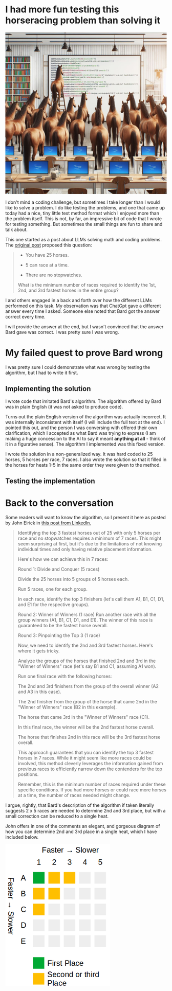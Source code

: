 I had more fun testing this horseracing problem than solving it
===============================================================
![A drawing depicting a bunch of horses in standing in front of a whiteboard with code on it](/assets/horseswhiteboard.jpg)

I don't mind a coding challenge, but sometimes I take longer than
I would like to solve a problem. I do like testing the
problems, and one that came up today had a nice, tiny little
test method format which I enjoyed more than the problem itself.
This is not, by far, an impressive bit of code that I wrote
for testing something. But sometimes the small things are fun
to share and talk about.

This one started as a post about LLMs solving math and
coding problems. The <a href="https://www.linkedin.com/posts/alessandro-soldati-gold-startup_chatgpt-activity-7149087697108697088-8yZC?utm_source=share&utm_medium=member_desktop">
original post</a> proposed this question:

>- You have 25 horses.
> 
>- 5 can race at a time.
> 
>- There are no stopwatches. 
>
> What is the minimum number of races required to identify the 1st, 2nd, and 3rd fastest horses in the entire group?

I and others engaged in a back and forth 
over how the different LLMs performed on this task.
My observation was that ChatGpt gave a different
answer every time I asked. Someone else noted that Bard
got the answer correct every time.

I will provide the answer at the end, but
I wasn't convinced that the answer Bard
gave was correct. I was pretty sure I was wrong.

My failed quest to prove Bard wrong
===================================
I was pretty sure I could demonstrate what was wrong by
testing the algorithm, but I had to write it first.

Implementing the solution
-----------------------------------
I wrote code that imitated Bard's algorithm.
The algorithm offered by Bard was in plain
English (it was not asked to produce
code).

Turns out the plain English version of the algorithm
was actually incorrect. It was internally
inconsistent with itself (I will include the
full text at the end). I pointed this out, and
the person I was conversing with offered their
own clarification, which I accepted as what Bard
was trying to express (I am making a huge
concession to the AI to say it meant __anything
at all__ - think of it in a figurative sense). The
algorithm I implemented was this fixed version.

I wrote the solution in a non-generalized way.
It was hard coded to 25 horses, 5 horses per race,
7 races. I also wrote the solution so that it
filled in the horses for heats 1-5 in the same order
they were given to the method.

Testing the implementation
-----------------------------------

Back to the conversation
===================================
Some readers will want to know the algorithm,
so I present it here as posted by John Elrick
in <a href="https://www.linkedin.com/posts/john-elrick-854782_chatgpt-activity-7152076280459378688-6-oL?utm_source=share&utm_medium=member_desktop">
this post from LinkedIn.</a>

>Identifying the top 3 fastest horses out of 25 with only 5 horses per race and no stopwatches requires a minimum of 7 races. This might seem surprising at first, but it's due to the limitations of not knowing individual times and only having relative placement information.
>
>Here's how we can achieve this in 7 races:
>
>
>Round 1: Divide and Conquer (5 races)
>
>Divide the 25 horses into 5 groups of 5 horses each.
>
>Run 5 races, one for each group.
>
>In each race, identify the top 3 finishers (let's call them A1, B1, C1, D1, and E1 for the respective groups).
>
>
>Round 2: Winner of Winners (1 race)
>Run another race with all the group winners (A1, B1, C1, D1, and E1).
>The winner of this race is guaranteed to be the fastest horse overall.
>
>
>Round 3: Pinpointing the Top 3 (1 race)
>
>Now, we need to identify the 2nd and 3rd fastest horses. Here's where it gets tricky.
>
>Analyze the groups of the horses that finished 2nd and 3rd in the "Winner of Winners" race (let's say B1 and C1, assuming A1 won).
>
>Run one final race with the following horses:
>
>The 2nd and 3rd finishers from the group of the overall winner (A2 and A3 in this case).
>
>The 2nd finisher from the group of the horse that came 2nd in the "Winner of Winners" race (B2 in this example).
>
>The horse that came 3rd in the "Winner of Winners" race (C1).
>
>In this final race, the winner will be the 2nd fastest horse overall.
>
>The horse that finishes 2nd in this race will be the 3rd fastest horse overall.
>
>
>This approach guarantees that you can identify the top 3 fastest horses in 7 races. While it might seem like more races could be involved, this method cleverly leverages the information gained from previous races to efficiently narrow down the contenders for the top positions.
>
>
>Remember, this is the minimum number of races required under these specific conditions. If you had more horses or could race more horses at a time, the number of races needed might change.

I argue, rightly, that Bard's description of the algorithm
if taken literally suggests 2 x 5 races are needed to determine
2nd and 3rd place, but with a small correction can be reduced
to a single heat.

John offers in one of the comments an elegant, and gorgeous diagram of how you
can determine 2nd and 3rd place in a single heat, which I have included below.

![A matrix of five races depicting that 2nd and 3rd place are either going to be in heat 6, or are in same heat as winner of six and second place of six](/assets/horserace2nd3rd.png)
